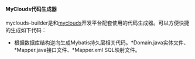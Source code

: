 #### MyClouds代码生成器

myclouds-builder是和[myclouds](https://gitee.com/osworks/MyClouds)开发平台配套使用的代码生成器。可以方便快捷的生成如下代码：
- 根据数据库结构逆向生成Mybatis持久层相关代码。*Domain.java实体文件、*Mapper.java接口文件、*Mapper.xml SQL映射文件。